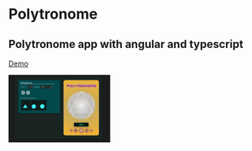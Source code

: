 # Polytronome
## Polytronome app with angular and typescript
[Demo](https://polytronome.ovh)  
  
<img src="polytronomeApp/polytronome.png" alt="polytronome" style="width:200px;"/>
